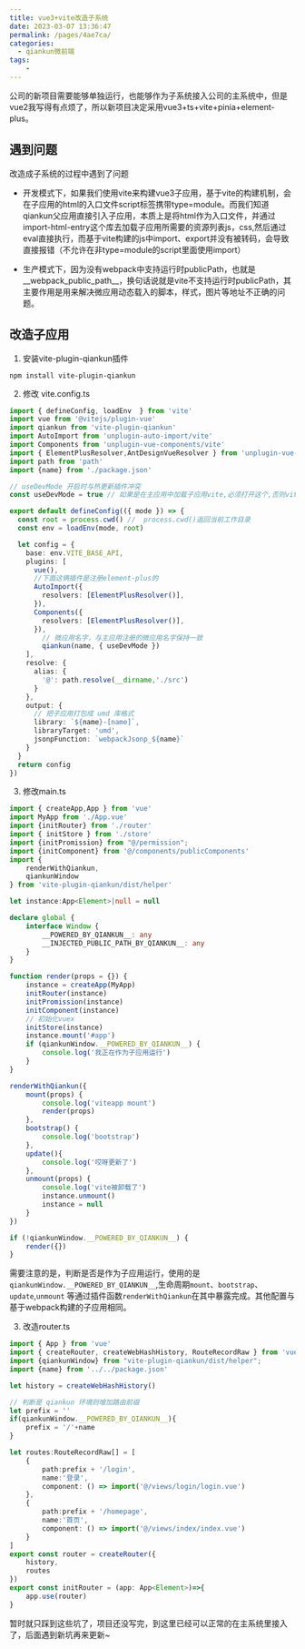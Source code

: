 ```yaml
---
title: vue3+vite改造子系统
date: 2023-03-07 13:36:47
permalink: /pages/4ae7ca/
categories:
  - qiankun微前端
tags:
    -
---
```

公司的新项目需要能够单独运行，也能够作为子系统接入公司的主系统中，但是vue2我写得有点烦了，所以新项目决定采用vue3+ts+vite+pinia+element-plus。

## 遇到问题
改造成子系统的过程中遇到了问题

- 开发模式下，如果我们使用vite来构建vue3子应用，基于vite的构建机制，会在子应用的html的入口文件script标签携带type=module。而我们知道qiankun父应用直接引入子应用，本质上是将html作为入口文件，并通过import-html-entry这个库去加载子应用所需要的资源列表js，css,然后通过eval直接执行，而基于vite构建的js中import、export并没有被转码，会导致直接报错（不允许在非type=module的script里面使用import）

- 生产模式下，因为没有webpack中支持运行时publicPath，也就是__webpack_public_path__，换句话说就是vite不支持运行时publicPath，其主要作用是用来解决微应用动态载入的脚本，样式，图片等地址不正确的问题。

## 改造子应用
1. 安装vite-plugin-qiankun插件
```
npm install vite-plugin-qiankun
```

2. 修改 vite.config.ts
```ts
import { defineConfig, loadEnv  } from 'vite'
import vue from '@vitejs/plugin-vue'
import qiankun from 'vite-plugin-qiankun'
import AutoImport from 'unplugin-auto-import/vite'
import Components from 'unplugin-vue-components/vite'
import { ElementPlusResolver,AntDesignVueResolver } from 'unplugin-vue-components/resolvers'
import path from 'path'
import {name} from './package.json'

// useDevMode 开启时与热更新插件冲突
const useDevMode = true // 如果是在主应用中加载子应用vite,必须打开这个,否则vite加载不成功, 单独运行没影响

export default defineConfig(({ mode }) => {
  const root = process.cwd() //  process.cwd()返回当前工作目录
  const env = loadEnv(mode, root)

  let config = {
    base: env.VITE_BASE_API,
    plugins: [
      vue(),
      //下面这俩插件是注册element-plus的
      AutoImport({
        resolvers: [ElementPlusResolver()],
      }),
      Components({
        resolvers: [ElementPlusResolver()],
      }),
        // 微应用名字，与主应用注册的微应用名字保持一致
        qiankun(name, { useDevMode })
    ],
    resolve: {
      alias: {
        '@': path.resolve(__dirname,'./src')
      }
    },
    output: {
      // 把子应用打包成 umd 库格式
      library: `${name}-[name]`,
      libraryTarget: 'umd',
      jsonpFunction: `webpackJsonp_${name}`
    }
  }
  return config
})
```

3. 修改main.ts
```ts
import { createApp,App } from 'vue'
import MyApp from './App.vue'
import {initRouter} from './router'
import { initStore } from './store'
import {initPromission} from "@/permission";
import {initComponent} from '@/components/publicComponents'
import {
    renderWithQiankun,
    qiankunWindow
} from 'vite-plugin-qiankun/dist/helper'

let instance:App<Element>|null = null

declare global {
    interface Window {
        __POWERED_BY_QIANKUN__: any
        __INJECTED_PUBLIC_PATH_BY_QIANKUN__: any
    }
}

function render(props = {}) {
    instance = createApp(MyApp)
    initRouter(instance)
    initPromission(instance)
    initComponent(instance)
    // 初始化vuex
    initStore(instance)
    instance.mount('#app')
    if (qiankunWindow.__POWERED_BY_QIANKUN__) {
        console.log('我正在作为子应用运行')
    }
}

renderWithQiankun({
    mount(props) {
        console.log('viteapp mount')
        render(props)
    },
    bootstrap() {
        console.log('bootstrap')
    },
    update(){
        console.log('哎呀更新了')
    },
    unmount(props) {
        console.log('vite被卸载了')
        instance.unmount()
        instance = null
    }
})

if (!qiankunWindow.__POWERED_BY_QIANKUN__) {
    render({})
}
```

需要注意的是，判断是否是作为子应用运行，使用的是`qiankunWindow.__POWERED_BY_QIANKUN__`,生命周期`mount`、`bootstrap`、`update`,`unmount` 等通过插件函数`renderWithQiankun`在其中暴露完成。其他配置与基于webpack构建的子应用相同。

3. 改造router.ts  
```ts
import { App } from 'vue'
import { createRouter, createWebHashHistory, RouteRecordRaw } from 'vue-router'
import {qiankunWindow} from "vite-plugin-qiankun/dist/helper";
import {name} from '../../package.json'

let history = createWebHashHistory()

// 判断是 qiankun 环境则增加路由前缀
let prefix = ''
if(qiankunWindow.__POWERED_BY_QIANKUN__){
    prefix = '/'+name
}

let routes:RouteRecordRaw[] = [
    {
        path:prefix + '/login',
        name:'登录',
        component: () => import('@/views/login/login.vue')
    },
    {
        path:prefix + '/homepage',
        name:'首页',
        component: () => import('@/views/index/index.vue')
    }
]
export const router = createRouter({
    history,
    routes
})
export const initRouter = (app: App<Element>)=>{
    app.use(router)
}
```

暂时就只踩到这些坑了，项目还没写完，到这里已经可以正常的在主系统里接入了，后面遇到新坑再来更新~

